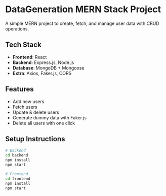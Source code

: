 # DataGeneration MERN Stack Project

A simple MERN project to create, fetch, and manage user data with CRUD operations.

## Tech Stack

- **Frontend**: React
- **Backend**: Express.js, Node.js
- **Database**: MongoDB + Mongoose
- **Extra**: Axios, Faker.js, CORS

## Features

- Add new users
- Fetch users
- Update & delete users
- Generate dummy data with Faker.js
- Delete all users with one click

## Setup Instructions

```bash
# Backend
cd backend
npm install
npm start

# Frontend
cd frontend
npm install
npm start
